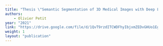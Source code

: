 ```yaml
---
title: "Thesis \"Semantic Segmentation of 3D Medical Images with Deep Learning\""
authors:
    - Olivier Petit
year: "2021"
link: "https://drive.google.com/file/d/1QvT9rzdITCWDFhyIbjxmZEDvGHUo1EgG/view?usp=sharing"
weight: 1
layout: "publication"
---
```

